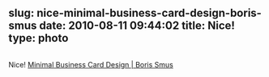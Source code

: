 slug: nice-minimal-business-card-design-boris-smus
date: 2010-08-11 09:44:02
title: Nice! 
type: photo
---

<a href="http://www.borismus.com/minimal-business-card-design/"><img src="{{@asset.url swerner/tumblr/2010-08-11-nice-minimal-business-card-design-boris-smus-2ae0fc0570.png}}" alt=""/></a>

Nice! [Minimal Business Card Design | Boris Smus](http://www.borismus.com/minimal-business-card-design/)
